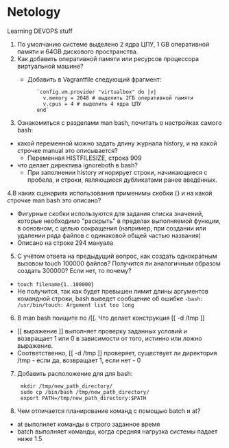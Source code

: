 # Netology
Learning DEVOPS stuff


1. По умолчанию системе выделено 2 ядра ЦПУ, 1 GB оперативной памяти и 64GB дискового пространства.
2. Как добавить оперативной памяти или ресурсов процессора виртуальной машине?
   * Добавить в Vagrantfile следующий фрагмент:

   
            `config.vm.provider "virtualbox" do |v|
              v.memory = 2048 # выделить 2ГБ оперативной памяти
              v.cpus = 4 # выделить 4 ядра ЦПУ
            end`

3. Ознакомиться с разделами man bash, почитать о настройках самого bash:

* какой переменной можно задать длину журнала history, и на какой строчке manual это описывается?
  * Переменная HISTFILESIZE, строка 909
* что делает директива ignoreboth в bash?
  * При заполнении history игнорирует строки, начинающиеся с пробела, и строки, являющиеся дубликатами ранее введённых.

4.В каких сценариях использования применимы скобки {} и на какой строчке man bash это описано?
* Фигурные скобки используются для задания списка значений, которые необходимо "раскрыть" в пределах выполняемой функции, в основном, с целью сокращения (например, при создании или удалении ряда файлов с одинаковой общей частью названия)
* Описано на строке 294 мануала

5. С учётом ответа на предыдущий вопрос, как создать однократным вызовом touch 100000 файлов? Получится ли аналогичным образом создать 300000? Если нет, то почему?
* `touch filename{1..100000}`
* Не получится, так как будет превышен лимит длины аргументов командной строки, bash выведет сообщение об ошибке `-bash: /usr/bin/touch: Argument list too long`
6. В man bash поищите по /\[\[. Что делает конструкция [[ -d /tmp ]]
* [[ выражение ]] выполняет проверку заданных условий и возвращает 1 или 0 в зависимости от того, истинно или ложно выражение.
* Соответственно, [[ -d /tmp ]] проверяет, существует ли директория /tmp - если да, возвращает 1, если нет - 0
7. Добавить расположение для для bash:
    
        mkdir /tmp/new_path_directory/ 
        sudo cp /bin/bash /tmp/new_path_directory/
        export PATH=/tmp/new_path_directory:$PATH
8. Чем отличается планирование команд с помощью batch и at?
* at выполняет команды в строго заданное время
* batch выполняет команды, когда средняя нагрузка системы падает ниже 1.5